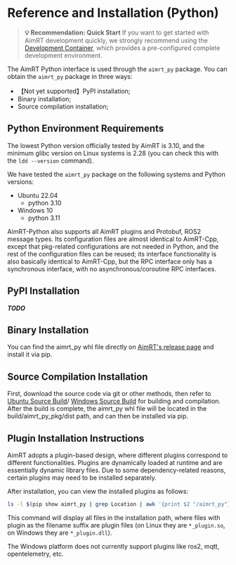 # Reference and Installation (Python)

> **💡 Recommendation: Quick Start**
> If you want to get started with AimRT development quickly, we strongly recommend using the [Development Container](devcontainer.md), which provides a pre-configured complete development environment.

The AimRT Python interface is used through the `aimrt_py` package. You can obtain the `aimrt_py` package in three ways:

- 【Not yet supported】PyPI installation;
- Binary installation;
- Source compilation installation;

## Python Environment Requirements

The lowest Python version officially tested by AimRT is 3.10, and the minimum glibc version on Linux systems is 2.28 (you can check this with the `ldd --version` command).

We have tested the `aimrt_py` package on the following systems and Python versions:

- Ubuntu 22.04
  - python 3.10
- Windows 10
  - python 3.11

AimRT-Python also supports all AimRT plugins and Protobuf, ROS2 message types. Its configuration files are almost identical to AimRT-Cpp, except that pkg-related configurations are not needed in Python, and the rest of the configuration files can be reused; its interface functionality is also basically identical to AimRT-Cpp, but the RPC interface only has a synchronous interface, with no asynchronous/coroutine RPC interfaces.

## PyPI Installation

***TODO***

<!-- You can install directly via `pip install aimrt_py`. -->

## Binary Installation

You can find the aimrt_py whl file directly on [AimRT's release page](https://github.com/AimRT/AimRT/releases) and install it via pip.

## Source Compilation Installation

First, download the source code via git or other methods, then refer to [Ubuntu Source Build](build_from_source_ubuntu.md)/ [Windows Source Build](build_from_source_windows.md) for building and compilation. After the build is complete, the aimrt_py whl file will be located in the build/aimrt_py_pkg/dist path, and can then be installed via pip.

## Plugin Installation Instructions

AimRT adopts a plugin-based design, where different plugins correspond to different functionalities. Plugins are dynamically loaded at runtime and are essentially dynamic library files. Due to some dependency-related reasons, certain plugins may need to be installed separately.

After installation, you can view the installed plugins as follows:


```bash
ls -l $(pip show aimrt_py | grep Location | awk '{print $2 "/aimrt_py"}')
```


This command will display all files in the installation path, where files with plugin as the filename suffix are plugin files (on Linux they are `*_plugin.so`, on Windows they are `*_plugin.dll`).

<!-- The PyPI installation method does not include plugins like mqtt, ros2, etc. If you need to use these plugins, you can install them via source compilation or by downloading binaries. -->

The Windows platform does not currently support plugins like ros2, mqtt, opentelemetry, etc.